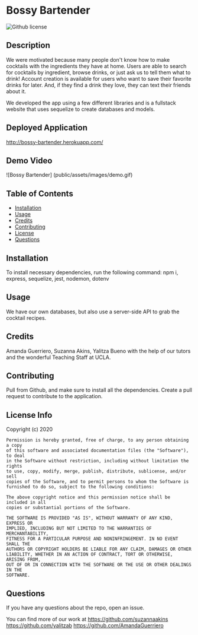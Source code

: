 # Bossy Bartender

![Github license](https://img.shields.io/badge/license-MIT-blue.svg)

## Description
We were motivated because many people don't know how to make cocktails with the ingredients they have at home. Users are able to search for cocktails by ingredient, browse drinks, or just ask us to tell them what to drink! Account creation is available for users who want to save their favorite drinks for later. And, if they find a drink they love, they can text their friends about it. 

We developed the app using a few different libraries and is a fullstack website that uses sequelize to create databases and models.

## Deployed Application
http://bossy-bartender.herokuapp.com/

## Demo Video
![Bossy Bartender] (public/assets/images/demo.gif)

## Table of Contents
* [Installation](#installation)
* [Usage](#usage)
* [Credits](#credits)
* [Contributing](#contributing)
* [License](#license)
* [Questions](#questions)


## Installation
To install necessary dependencies, run the following command:
npm i, express, sequelize, jest, nodemon, dotenv
  
## Usage
We have our own databases, but also use a server-side API to grab the cocktail recipes.

## Credits
Amanda Guerriero, Suzanna Akins, Yalitza Bueno with the help of our tutors and the wonderful Teaching Staff at UCLA.

## Contributing
Pull from Github, and make sure to install all the dependencies. Create a pull request to contribute to the application.

## License Info
Copyright (c) 2020

    Permission is hereby granted, free of charge, to any person obtaining a copy
    of this software and associated documentation files (the "Software"), to deal
    in the Software without restriction, including without limitation the rights
    to use, copy, modify, merge, publish, distribute, sublicense, and/or sell
    copies of the Software, and to permit persons to whom the Software is
    furnished to do so, subject to the following conditions:
    
    The above copyright notice and this permission notice shall be included in all
    copies or substantial portions of the Software.
    
    THE SOFTWARE IS PROVIDED "AS IS", WITHOUT WARRANTY OF ANY KIND, EXPRESS OR
    IMPLIED, INCLUDING BUT NOT LIMITED TO THE WARRANTIES OF MERCHANTABILITY,
    FITNESS FOR A PARTICULAR PURPOSE AND NONINFRINGEMENT. IN NO EVENT SHALL THE
    AUTHORS OR COPYRIGHT HOLDERS BE LIABLE FOR ANY CLAIM, DAMAGES OR OTHER
    LIABILITY, WHETHER IN AN ACTION OF CONTRACT, TORT OR OTHERWISE, ARISING FROM,
    OUT OF OR IN CONNECTION WITH THE SOFTWARE OR THE USE OR OTHER DEALINGS IN THE
    SOFTWARE.


## Questions
If you have any questions about the repo, open an issue.

You can find more of our work at 
https://github.com/suzannaakins
https://github.com/yalitzab
https://github.com/AmandaGuerriero
